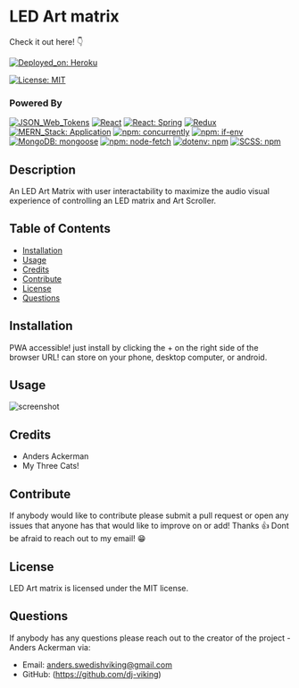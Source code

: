 

# LED Art matrix

Check it out here! 👇

[![Deployed_on: Heroku](https://img.shields.io/badge/Deployed_on-Heroku-480087.svg)](https://led-matrices.herokuapp.com/)


[![License: MIT](https://img.shields.io/badge/License-MIT-blue.svg)](https://opensource.org/licenses/MIT)

### Powered By

 [![JSON_Web_Tokens](https://img.shields.io/badge/JSON_Web_Tokens-d9c709.svg)](https://github.com/auth0/node-jsonwebtoken) [![React](https://img.shields.io/badge/React-008783.svg)](https://github.com/facebook/react) [![React: Spring](https://img.shields.io/badge/React-Spring-480087.svg)](https://github.com/pmndrs/react-spring) [![Redux](https://img.shields.io/badge/Redux-0f0080.svg)](https://github.com/reduxjs/redux) [![MERN_Stack: Application](https://img.shields.io/badge/MERN_Stack-Application-0000ff.svg)](https://www.mongodb.com/mern-stack) [![npm: concurrently](https://img.shields.io/badge/npm-concurrently-ff0000.svg)](https://github.com/kimmobrunfeldt/concurrently) [![npm: if-env](https://img.shields.io/badge/npm-if_env-6600ff.svg)](https://github.com/ericclemmons/if-env) [![MongoDB: mongoose](https://img.shields.io/badge/MongoDB-mongoose-d98609.svg)](https://github.com/Automattic/mongoose) [![npm: node-fetch](https://img.shields.io/badge/npm-node_fetch-008783.svg)](https://github.com/node-fetch/node-fetch) [![dotenv: npm](https://img.shields.io/badge/dotenv-npm-0f0080.svg)](https://github.com/motdotla/dotenv) [![SCSS: npm](https://img.shields.io/badge/SCSS-ff36ee.svg)](https://sass-lang.com/) 

## Description 

An LED Art Matrix with user interactability to maximize the audio visual experience of controlling an LED matrix and Art Scroller.

## Table of Contents
* [Installation](#Installation)
* [Usage](#Usage)
* [Credits](#Credits)
* [Contribute](#Contribute)
* [License](#License)
* [Questions](#Questions)

## Installation

PWA accessible! just install by clicking the + on the right side of the browser URL! can store on your phone, desktop computer, or android. 

## Usage

![screenshot](./led-matrix-gif.gif)

## Credits

* Anders Ackerman
* My Three Cats!

## Contribute

If anybody would like to contribute please submit a pull request or open any issues that anyone has that would like to improve on or add! Thanks 👍 Dont be afraid to reach out to my email! 😁

## License

LED Art matrix is licensed under the MIT license.

## Questions

If anybody has any questions please reach out to the creator of the project - Anders Ackerman via:
* Email: anders.swedishviking@gmail.com
* GitHub: (https://github.com/dj-viking)
